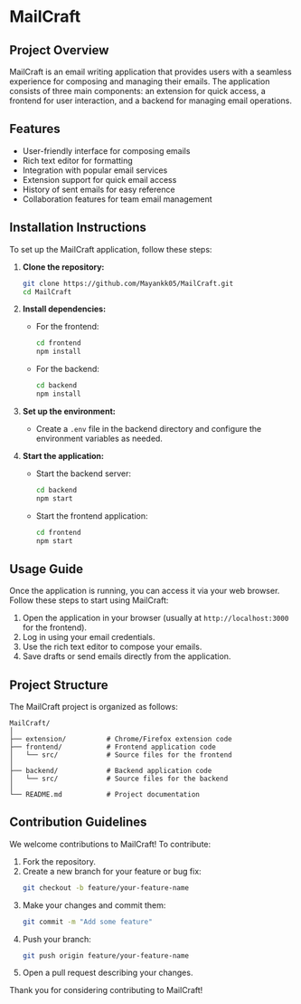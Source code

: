 # MailCraft

## Project Overview
MailCraft is an email writing application that provides users with a seamless experience for composing and managing their emails. The application consists of three main components: an extension for quick access, a frontend for user interaction, and a backend for managing email operations.

## Features
- User-friendly interface for composing emails
- Rich text editor for formatting
- Integration with popular email services
- Extension support for quick email access
- History of sent emails for easy reference
- Collaboration features for team email management

## Installation Instructions
To set up the MailCraft application, follow these steps:

1. **Clone the repository:**
   ```bash
   git clone https://github.com/Mayankk05/MailCraft.git
   cd MailCraft
   ```

2. **Install dependencies:**
   - For the frontend:
     ```bash
     cd frontend
     npm install
     ```

   - For the backend:
     ```bash
     cd backend
     npm install
     ```

3. **Set up the environment:**
   - Create a `.env` file in the backend directory and configure the environment variables as needed.

4. **Start the application:**
   - Start the backend server:
     ```bash
     cd backend
     npm start
     ```

   - Start the frontend application:
     ```bash
     cd frontend
     npm start
     ```

## Usage Guide
Once the application is running, you can access it via your web browser. Follow these steps to start using MailCraft:

1. Open the application in your browser (usually at `http://localhost:3000` for the frontend).
2. Log in using your email credentials.
3. Use the rich text editor to compose your emails.
4. Save drafts or send emails directly from the application.

## Project Structure
The MailCraft project is organized as follows:

```
MailCraft/
│
├── extension/          # Chrome/Firefox extension code
├── frontend/           # Frontend application code
│   └── src/            # Source files for the frontend
│
├── backend/            # Backend application code
│   └── src/            # Source files for the backend
│
└── README.md           # Project documentation
```

## Contribution Guidelines
We welcome contributions to MailCraft! To contribute:

1. Fork the repository.
2. Create a new branch for your feature or bug fix:
   ```bash
   git checkout -b feature/your-feature-name
   ```
3. Make your changes and commit them:
   ```bash
   git commit -m "Add some feature"
   ```
4. Push your branch:
   ```bash
   git push origin feature/your-feature-name
   ```
5. Open a pull request describing your changes.

Thank you for considering contributing to MailCraft!